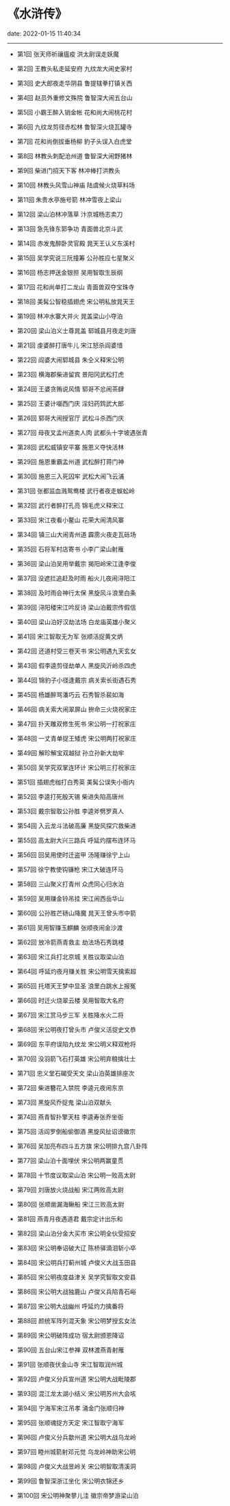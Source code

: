 # 《水浒传》
date: 2022-01-15 11:40:34

---



- 第1回
张天师祈禳瘟疫
洪太尉误走妖魔

- 第2回
王教头私走延安府
九纹龙大闹史家村

- 第3回
史大郎夜走华阴县
鲁提辖拳打镇关西

- 第4回
赵员外重修文殊院
鲁智深大闹五台山

- 第5回
小霸王醉入销金帐
花和尚大闹桃花村

- 第6回
九纹龙剪径赤松林
鲁智深火烧瓦罐寺

- 第7回
花和尚倒拔垂杨柳
豹子头误入白虎堂

- 第8回
林教头刺配沧州道
鲁智深大闹野猪林

- 第9回
柴进门招天下客
林冲棒打洪教头

- 第10回
林教头风雪山神庙
陆虞候火烧草料场

- 第11回
朱贵水亭施号箭
林冲雪夜上梁山

- 第12回
梁山泊林冲落草
汴京城杨志卖刀

- 第13回
急先锋东郭争功
青面兽北京斗武

- 第14回
赤发鬼醉卧灵官殿
晁天王认义东溪村

- 第15回
吴学究说三阮撞筹
公孙胜应七星聚义

- 第16回
杨志押送金银担
吴用智取生辰纲

- 第17回
花和尚单打二龙山
青面兽双夺宝珠寺

- 第18回
美髯公智稳插翅虎
宋公明私放晁天王

- 第19回
林冲水寨大并火
晁盖梁山小夺泊

- 第20回
梁山泊义士尊晁盖
郓城县月夜走刘唐

- 第21回
虔婆醉打唐牛儿
宋江怒杀阎婆惜

- 第22回
阎婆大闹郓城县
朱仝义释宋公明

- 第23回
横海郡柴进留宾
景阳冈武松打虎

- 第24回
王婆贪贿说风情
郓哥不忿闹茶肆

- 第25回
王婆计啜西门庆
淫妇药鸩武大郎

- 第26回
郓哥大闹授官厅
武松斗杀西门庆

- 第27回
母夜叉孟州道卖人肉
武都头十字坡遇张青

- 第28回
武松威镇安平寨
施恩义夺快活林

- 第29回
施恩重霸孟州道
武松醉打蒋门神

- 第30回
施恩三入死囚牢
武松大闹飞云浦

- 第31回
张都监血溅鸳鸯楼
武行者夜走蜈蚣岭

- 第32回
武行者醉打孔亮
锦毛虎义释宋江

- 第33回
宋江夜看小鳌山
花荣大闹清风寨

- 第34回
镇三山大闹青州道
霹雳火夜走瓦砾场

- 第35回
石将军村店寄书
小李广梁山射雁

- 第36回
梁山泊吴用举戴宗
揭阳岭宋江逢李俊

- 第37回
没遮拦追赶及时雨
船火儿夜闹浔阳江

- 第38回
及时雨会神行太保
黑旋风斗浪里白条

- 第39回
浔阳楼宋江吟反诗
梁山泊戴宗传假信

- 第40回
梁山泊好汉劫法场
白龙庙英雄小聚义

- 第41回
宋江智取无为军
张顺活捉黄文炳

- 第42回
还道村受三卷天书
宋公明遇九天玄女

- 第43回
假李逵剪径劫单人
黑旋风沂岭杀四虎

- 第44回
锦豹子小径逢戴宗
病关索长街遇石秀

- 第45回
杨雄醉骂潘巧云
石秀智杀裴如海

- 第46回
病关索大闹翠屏山
拚命三火烧祝家庄

- 第47回
扑天雕双修生死书
宋公明一打祝家庄

- 第48回
一丈青单捉王矮虎
宋公明两打祝家庄

- 第49回
解珍解宝双越狱
孙立孙新大劫牢

- 第50回
吴学究双掌连环计
宋公明三打祝家庄

- 第51回
插翅虎枷打白秀英
美髯公误失小衙内

- 第52回
李逵打死殷天锡
柴进失陷高唐州

- 第53回
戴宗智取公孙胜
李逵斧劈罗真人

- 第54回
入云龙斗法破高廉
黑旋风探穴救柴进

- 第55回
高太尉大兴三路兵
呼延灼摆布连环马

- 第56回
回吴用使时迁盗甲
汤隆赚徐宁上山

- 第57回
徐宁教使钩镰枪
宋江大破连环马

- 第58回
三山聚义打青州
众虎同心归水泊

- 第59回
吴用赚金铃吊挂
宋江闹西岳华山

- 第60回
公孙胜芒砀山降魔
晁天王曾头市中箭

- 第61回
吴用智赚玉麒麟
张顺夜闹金沙渡

- 第62回
放冷箭燕青救主
劫法场石秀跳楼

- 第63回
宋江兵打北京城
关胜议取梁山泊

- 第64回
呼延灼夜月赚关胜
宋公明雪天擒索超

- 第65回
托塔天王梦中显圣
浪里白跳水上报冤

- 第66回
时迁火烧翠云楼
吴用智取大名府

- 第67回
宋江赏马步三军
关胜降水火二将

- 第68回
宋公明夜打曾头市
卢俊义活捉史文恭

- 第69回
东平府误陷九纹龙
宋公明义释双枪将

- 第70回
没羽箭飞石打英雄
宋公明弃粮擒壮士

- 第71回
忠义堂石碣受天文
梁山泊英雄排座次

- 第72回
柴进簪花入禁院
李逵元夜闹东京

- 第73回
黑旋风乔捉鬼
梁山泊双献头

- 第74回
燕青智扑擎天柱
李逵寿张乔坐衙

- 第75回
活阎罗倒船偷御酒
黑旋风扯诏谤徽宗

- 第76回
吴加亮布四斗五方旗
宋公明排九宫八卦阵

- 第77回
梁山泊十面埋伏
宋公明两赢童贯

- 第78回
十节度议取梁山泊
宋公明一败高太尉

- 第79回
刘唐放火烧战船
宋江两败高太尉

- 第80回
张顺凿漏海鳅船
宋江三败高太尉

- 第81回
燕青月夜遇道君
戴宗定计出乐和

- 第82回
梁山泊分金大买市
宋公明全伙受招安

- 第83回
宋公明奉诏破大辽
陈桥驿滴泪斩小卒

- 第84回
宋公明兵打蓟州城
卢俊义大战玉田县

- 第85回
宋公明夜度益津关
吴学究智取文安县

- 第86回
宋公明大战独鹿山
卢俊义兵陷青石峪

- 第87回
宋公明大战幽州
呼延灼力擒番将

- 第88回
颜统军阵列混天象
宋公明梦授玄女法

- 第89回
宋公明破阵成功
宿太尉颁恩降诏

- 第90回
五台山宋江参禅
双林渡燕青射雁

- 第91回
张顺夜伏金山寺
宋江智取润州城

- 第92回
卢俊义分兵宣州道
宋公明大战毗陵郡

- 第93回
混江龙太湖小结义
宋公明苏州大会垓

- 第94回
宁海军宋江吊孝
涌金门张顺归神

- 第95回
张顺魂捉方天定
宋江智取宁海军

- 第96回
卢俊义分兵歙州道
宋公明大战乌龙岭

- 第97回
睦州城箭射邓元觉
乌龙岭神助宋公明

- 第98回
卢俊义大战昱岭关
宋公明智取清溪洞

- 第99回
鲁智深浙江坐化
宋公明衣锦还乡

- 第100回
宋公明神聚蓼儿洼
徽宗帝梦游梁山泊